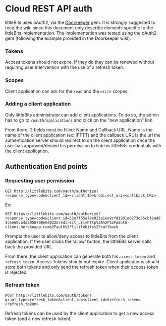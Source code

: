 # Cloud REST API auth

littleBits uses oAuth2, via the [Doorkeeper](https://github.com/applicake/doorkeeper) gem. It is strongly suggested to read the wiki since this document only describe elements specific to the littleBits implementation. The implementation was tested using the oAuth2 gem (following the example provided in the Doorkeeper wiki).

### Tokens

Access tokens should not expire. If they do they can be renewed without requiring user intervention with the use of a refresh token.

### Scopes
Client application can ask for the `read` and the `write` scopes. 

### Adding a client application

Only littleBits administrator can add client applications. To do so, the admin has to go to `/oauth/applications` and click on the "new application" link.

From there, 2 fields must be filled: Name and Callback URL. Name is the name of the client application (ex: IFTTT) and the callback URL is the url the authentication server should redirect to on the client application once the user has approved/denied his permission to link his littleBits credentials with the client application.

## Authentication End points

### Requesting user permission

    GET http://littlebits.com/oauth/authorize?response_type=code&client_id=<client_ID>&redirect_uri=<callback_URL>

Ex:

`GET https://littlebits.com/oauth/authorize?response_type=code&client_id=52e7f55a78c031a1ea9cfd1901e0273d35cbf2a403c6e68cb4aa058708e6e032&redirect_uri=http%3A%2F%2Foauth-client.herokuapp.com%2Fauth%2Flittlebits%2Fcallback`

Prompts the user to allow/deny access to littleBits from the client application. If the user clicks the 'allow' button, the littleBits server calls back the provided URL.

From there, the client application can generate both his `access token` and `refresh token`. Access Tokens should not expire. Client applications should store both tokens and only send the refresh token when their access token is rejected.

### Refresh token

`POST http://littlebits.com/oauth/token?grant_type=refresh_token&client_id=<client_id>&refresh_token=<refresh_token>`

Refresh tokens can be used by the client application to get a new access token (and a new refresh token).
